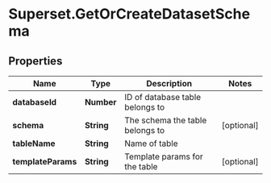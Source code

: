 # Superset.GetOrCreateDatasetSchema

## Properties
Name | Type | Description | Notes
------------ | ------------- | ------------- | -------------
**databaseId** | **Number** | ID of database table belongs to | 
**schema** | **String** | The schema the table belongs to | [optional] 
**tableName** | **String** | Name of table | 
**templateParams** | **String** | Template params for the table | [optional] 
